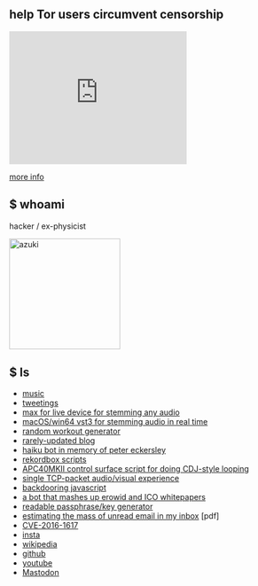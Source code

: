 ## help Tor users circumvent censorship

<iframe src="https://snowflake.torproject.org/embed.html" width="320"
height="240" frameborder="0" scrolling="no"></iframe>

[more info](https://snowflake.torproject.org/)

## $ whoami

hacker / ex-physicist

<img src='https://user-images.githubusercontent.com/549654/62085872-7d6d1600-b211-11e9-82fb-8f202a1fa702.jpg' alt='azuki' width='200'>

## $ ls

* [music](https://soundcloud.com/azuki)
* [tweetings](https://twitter.com/bcrypt)
* [max for live device for stemming any
  audio](https://azuki.bandcamp.com/merch/max-for-live-stem-splitter-spleeter)
* [macOS/win64 vst3 for stemming audio in real
  time](https://azuki.bandcamp.com/merch/experimental-spleeter-plugin-for-live-stem-separation)
* [random workout generator](https://diracdeltas.github.io/random-training/)
* [rarely-updated blog](https://diracdeltas.github.io/blog)
* [haiku bot in memory of peter eckersley](https://haiku-pde.vercel.app)
* [rekordbox scripts](https://github.com/diracdeltas/rekordbox-scripts)
* [APC40MKII control surface script for doing CDJ-style
  looping](https://github.com/diracdeltas/apc40mk2)
* [single TCP-packet audio/visual experience](http://packet.city)
* [backdooring javascript](https://diracdeltas.github.io/blog/backdooring-js/)
* [a bot that mashes up erowid and ICO whitepapers](https://twitter.com/icowid)
* [readable passphrase/key generator](https://diracdeltas.github.io/niceware/)
* [estimating the mass of unread email in my inbox](http://web.mit.edu/zyan/Public/fermi.pdf) [pdf]
* [CVE-2016-1617](https://github.com/diracdeltas/sniffly/tree/master)
* [insta](https://instagram.com/azukipix)
* [wikipedia](https://en.wikipedia.org/wiki/Yan_Zhu)
* [github](https://github.com/diracdeltas)
* [youtube](https://www.youtube.com/@bcrypt)
* <a rel="me" href="https://infosec.exchange/@bcrypt">Mastodon</a>
